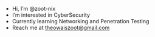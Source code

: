 -  Hi, I’m @zoot-nix
-  I’m interested in CyberSecurity
-  Currently learning Networking and Penetration Testing 
-  Reach me at theowaiszoot@gmail.com

<!---
zoot-nix/zoot-nix is a ✨ special ✨ repository because its `README.md` (this file) appears on your GitHub profile.
You can click the Preview link to take a look at your changes.
--->
